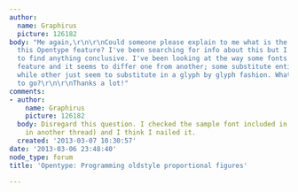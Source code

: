 ```yaml
---
author:
  name: Graphirus
  picture: 126182
body: "Me again,\r\n\r\nCould someone please explain to me what is the way to program
  this Opentype feature? I've been searching for info about this but I cannot seem
  to find anything conclusive. I've been looking at the way some fonts implement this
  feature and it seems to differ one from another; some substitute entire classes
  while other just seem to substitute in a glyph by glyph fashion. What is the way
  to go?\r\n\r\nThanks a lot!"
comments:
- author:
    name: Graphirus
    picture: 126182
  body: Disregard this question. I checked the sample font included in FL (as suggested
    in another thread) and I think I nailed it.
  created: '2013-03-07 10:30:57'
date: '2013-03-06 23:48:40'
node_type: forum
title: 'Opentype: Programming oldstyle proportional figures'

---
```

